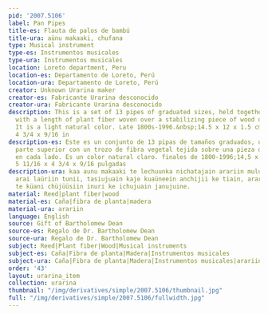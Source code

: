 ```yaml
---
pid: '2007.5106'
label: Pan Pipes
title-es: Flauta de palos de bambú
title-ura: aünu makaaki, chufana
type: Musical instrument
type-es: Instrumentos musicales
type-ura: Instrumentos musicales
location: Loreto department, Peru
location-es: Departamento de Loreto, Perú
location-ura: Departamento de Loreto, Perú
creator: Unknown Urarina maker
creator-es: Fabricante Urarina desconocido
creator-ura: Fabricante Urarina desconocido
description: This is a set of 13 pipes of graduated sizes, held together at the top
  with a length of plant fiber woven over a stabilizing piece of wood on each side.
  It is a light natural color. Late 1800s-1996.&nbsp;14.5 x 12 x 1.5 cm; 5 11/16 x
  4 3/4 x 9/16 in
description-es: Este es un conjunto de 13 pipas de tamaños graduados, unidas en la
  parte superior con un trozo de fibra vegetal tejida sobre una pieza de madera estabilizadora
  en cada lado. Es un color natural claro. finales de 1800-1996;14,5 x 12 x 1,5 cm;
  5 11/16 x 4 3/4 x 9/16 pulgadas
description-ura: kaa aunu makaaki te lechuunka nichatajain arariin muluusiin ke janujuine,
  arai laüriin tunii, tasiujuain kaje kuaüneein anchijii ke tiain, arariin tatüriin
  te küani chüjüüsiin inuri ke ichujuain janujuine.
material: Reed|plant fiber|wood
material-es: Caña|fibra de planta|madera
material-ura: arariin
language: English
source: Gift of Bartholomew Dean
source-es: Regalo de Dr. Bartholomew Dean
source-ura: Regalo de Dr. Bartholomew Dean
subject: Reed|Plant fiber|Wood|Musical instruments
subject-es: Caña|Fibra de planta|Madera|Instrumentos musicales
subject-ura: Caña|Fibra de planta|Madera|Instrumentos musicales|arariin
order: '43'
layout: urarina_item
collection: urarina
thumbnail: "/img/derivatives/simple/2007.5106/thumbnail.jpg"
full: "/img/derivatives/simple/2007.5106/fullwidth.jpg"
---
```

